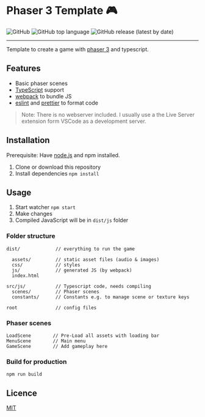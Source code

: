 # Phaser 3 Template 🎮

![GitHub](https://img.shields.io/github/license/pixel-fabian/phaser-blueprint?style=flat-square)
![GitHub top language](https://img.shields.io/github/languages/top/pixel-fabian/phaser-blueprint?style=flat-square)
![GitHub release (latest by date)](https://img.shields.io/github/v/release/pixel-fabian/phaser-blueprint?style=flat-square)

---

Template to create a game with [phaser 3](https://phaser.io/) and typescript.

## Features

- Basic phaser scenes
- [TypeScript](https://www.typescriptlang.org/) support
- [webpack](https://webpack.js.org/) to bundle JS
- [eslint](https://eslint.org/) and [prettier](https://prettier.io/) to format code

> Note: There is no webserver included. I usually use a the Live Server extension form VSCode as a development server.

## Installation

Prerequisite: Have [node.js](https://nodejs.org) and npm installed.

1. Clone or download this repository
2. Install dependencies `npm install`

## Usage

1. Start watcher `npm start`
2. Make changes
3. Compiled JavaScript will be in `dist/js` folder

### Folder structure

```
dist/             // everything to run the game

  assets/         // static asset files (audio & images)
  css/            // styles
  js/             // generated JS (by webpack)
  index.html
```

```
src/js/           // Typescript code, needs compiling
  scenes/         // Phaser scenes
  constants/      // Constants e.g. to manage scene or texture keys
```

```
root              // config files
```

### Phaser scenes

```
LoadScene        // Pre-Load all assets with loading bar
MenuScene        // Main menu
GameScene        // Add gameplay here
```

### Build for production

`npm run build`

## Licence

[MIT](/LICENSE)
